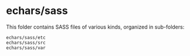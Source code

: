 # echars/sass

This folder contains SASS files of various kinds, organized in sub-folders:

    echars/sass/etc
    echars/sass/src
    echars/sass/var
